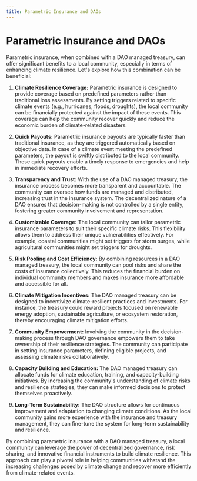 ```yaml
---
title: Parametric Insurance and DAOs
---
```


# Parametric Insurance and DAOs


Parametric insurance, when combined with a DAO managed treasury, can offer significant benefits to a local community, especially in terms of enhancing climate resilience. Let's explore how this combination can be beneficial:

1. **Climate Resilience Coverage:** Parametric insurance is designed to provide coverage based on predefined parameters rather than traditional loss assessments. By setting triggers related to specific climate events (e.g., hurricanes, floods, droughts), the local community can be financially protected against the impact of these events. This coverage can help the community recover quickly and reduce the economic burden of climate-related disasters.

2. **Quick Payouts:** Parametric insurance payouts are typically faster than traditional insurance, as they are triggered automatically based on objective data. In case of a climate event meeting the predefined parameters, the payout is swiftly distributed to the local community. These quick payouts enable a timely response to emergencies and help in immediate recovery efforts.

3. **Transparency and Trust:** With the use of a DAO managed treasury, the insurance process becomes more transparent and accountable. The community can oversee how funds are managed and distributed, increasing trust in the insurance system. The decentralized nature of a DAO ensures that decision-making is not controlled by a single entity, fostering greater community involvement and representation.

4. **Customizable Coverage:** The local community can tailor parametric insurance parameters to suit their specific climate risks. This flexibility allows them to address their unique vulnerabilities effectively. For example, coastal communities might set triggers for storm surges, while agricultural communities might set triggers for droughts.

5. **Risk Pooling and Cost Efficiency:** By combining resources in a DAO managed treasury, the local community can pool risks and share the costs of insurance collectively. This reduces the financial burden on individual community members and makes insurance more affordable and accessible for all.

6. **Climate Mitigation Incentives:** The DAO managed treasury can be designed to incentivize climate-resilient practices and investments. For instance, the treasury could reward projects focused on renewable energy adoption, sustainable agriculture, or ecosystem restoration, thereby encouraging climate mitigation efforts.

7. **Community Empowerment:** Involving the community in the decision-making process through DAO governance empowers them to take ownership of their resilience strategies. The community can participate in setting insurance parameters, defining eligible projects, and assessing climate risks collaboratively.

8. **Capacity Building and Education:** The DAO managed treasury can allocate funds for climate education, training, and capacity-building initiatives. By increasing the community's understanding of climate risks and resilience strategies, they can make informed decisions to protect themselves proactively.

9. **Long-Term Sustainability:** The DAO structure allows for continuous improvement and adaptation to changing climate conditions. As the local community gains more experience with the insurance and treasury management, they can fine-tune the system for long-term sustainability and resilience.

By combining parametric insurance with a DAO managed treasury, a local community can leverage the power of decentralized governance, risk sharing, and innovative financial instruments to build climate resilience. This approach can play a pivotal role in helping communities withstand the increasing challenges posed by climate change and recover more efficiently from climate-related events.
